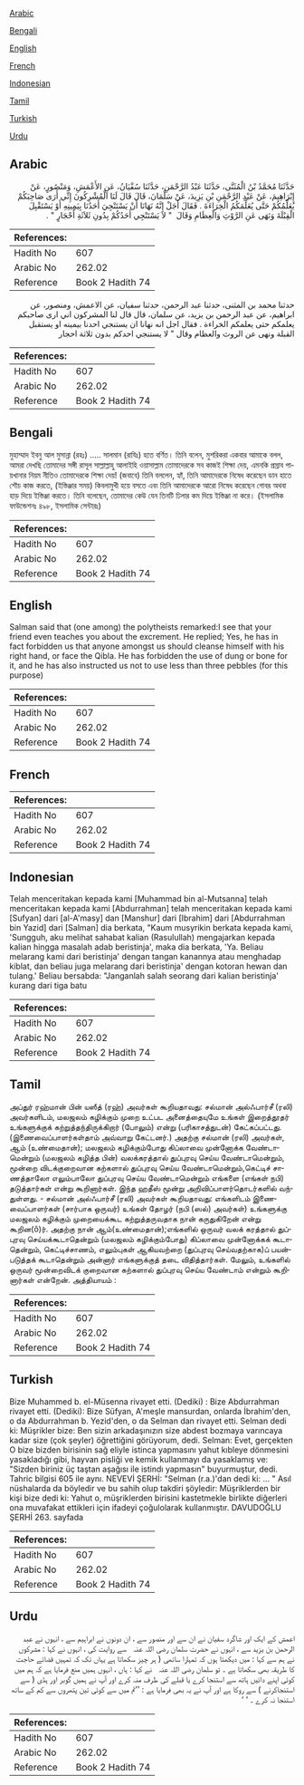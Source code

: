[Arabic](#arabic)

[Bengali](#bengali)

[English](#english)

[French](#french)

[Indonesian](#indonesian)

[Tamil](#tamil)

[Turkish](#turkish)

[Urdu](#urdu)

## Arabic


<div dir="rtl" lang="ar" style={{fontSize:'larger',backgroundColor:'#f8f9fa',padding:20}}>
حَدَّثَنَا مُحَمَّدُ بْنُ الْمُثَنَّى، حَدَّثَنَا عَبْدُ الرَّحْمَنِ، حَدَّثَنَا سُفْيَانُ، عَنِ الأَعْمَشِ، وَمَنْصُورٍ، عَنْ إِبْرَاهِيمَ، عَنْ عَبْدِ الرَّحْمَنِ بْنِ يَزِيدَ، عَنْ سَلْمَانَ، قَالَ قَالَ لَنَا الْمُشْرِكُونَ إِنِّي أَرَى صَاحِبَكُمْ يُعَلِّمُكُمْ حَتَّى يُعَلِّمَكُمُ الْخِرَاءَةَ ‏.‏ فَقَالَ أَجَلْ إِنَّهُ نَهَانَا أَنْ يَسْتَنْجِيَ أَحَدُنَا بِيَمِينِهِ أَوْ يَسْتَقْبِلَ الْقِبْلَةَ وَنَهَى عَنِ الرَّوْثِ وَالْعِظَامِ وَقَالَ ‏ "‏ لاَ يَسْتَنْجِي أَحَدُكُمْ بِدُونِ ثَلاَثَةِ أَحْجَارٍ ‏"‏ ‏.‏
</div>
<div style={{backgroundColor:'#f8f9fa',padding:20, marginBottom: 10}}><table> <thead> <tr> <th>References:</th> <th></th> </tr> </thead> <tbody><tr><td>Hadith No</td><td>607</td></tr><tr><td>Arabic No</td><td>262.02</td></tr><tr><td>Reference</td><td>Book 2 Hadith 74</td></tr></tbody></table></div>


<div dir="rtl" lang="ar" style={{fontSize:'larger',backgroundColor:'#f8f9fa',padding:20}}>
حدثنا محمد بن المثنى، حدثنا عبد الرحمن، حدثنا سفيان، عن الاعمش، ومنصور، عن ابراهيم، عن عبد الرحمن بن يزيد، عن سلمان، قال قال لنا المشركون اني ارى صاحبكم يعلمكم حتى يعلمكم الخراءة . فقال اجل انه نهانا ان يستنجي احدنا بيمينه او يستقبل القبلة ونهى عن الروث والعظام وقال " لا يستنجي احدكم بدون ثلاثة احجار
</div>
<div style={{backgroundColor:'#f8f9fa',padding:20, marginBottom: 10}}><table> <thead> <tr> <th>References:</th> <th></th> </tr> </thead> <tbody><tr><td>Hadith No</td><td>607</td></tr><tr><td>Arabic No</td><td>262.02</td></tr><tr><td>Reference</td><td>Book 2 Hadith 74</td></tr></tbody></table></div>

## Bengali


<div dir="ltr" lang="bn" style={{fontSize:'larger',backgroundColor:'#f8f9fa',padding:20}}>
মুহাম্মাদ ইবনু আল মুসান্না (রহঃ) ..... সালমান (রাযিঃ) হতে বর্ণিত। তিনি বলেন, মুশরিকরা একবার আমাকে বলল, আমরা দেখছি তোমাদের সঙ্গী রাসূল সাল্লাল্লাহু আলাইহি ওয়াসাল্লাম তোমাদেরকে সব কাজই শিক্ষা দেয়, এমনকি প্রস্রাব পায়খানার নিয়ম নীতিও তোমাদেরকে শিক্ষা দেয়! (জবাবে) তিনি বললেন, হ্যাঁ, তিনি আমাদেরকে নিষেধ করেছেন ডান হাতে শৌচ কাজ করতে, (ইস্তিঞ্জার সময়) কিবলামুখী হয়ে বসতে এবং তিনি আমাদেরকে আরো নিষেধ করেছেন গোবর অথবা হাড় দিয়ে ইস্তিঞ্জা করতে। তিনি বলেছেন, তোমাদের কেউ যেন তিনটি ঢিলার কম দিয়ে ইস্তিঞ্জা না করে। (ইসলামিক ফাউন্ডেশনঃ ৪৯৮, ইসলামিক সেন্টারঃ)
</div>
<div style={{backgroundColor:'#f8f9fa',padding:20, marginBottom: 10}}><table> <thead> <tr> <th>References:</th> <th></th> </tr> </thead> <tbody><tr><td>Hadith No</td><td>607</td></tr><tr><td>Arabic No</td><td>262.02</td></tr><tr><td>Reference</td><td>Book 2 Hadith 74</td></tr></tbody></table></div>

## English


<div dir="ltr" lang="en" style={{fontSize:'larger',backgroundColor:'#f8f9fa',padding:20}}>
Salman said that (one among) the polytheists remarked:I see that your friend even teaches you about the excrement. He replied; Yes, he has in fact forbidden us that anyone amongst us should cleanse himself with his right hand, or face the Qibla. He has forbidden the use of dung or bone for it, and he has also instructed us not to use less than three pebbles (for this purpose)
</div>
<div style={{backgroundColor:'#f8f9fa',padding:20, marginBottom: 10}}><table> <thead> <tr> <th>References:</th> <th></th> </tr> </thead> <tbody><tr><td>Hadith No</td><td>607</td></tr><tr><td>Arabic No</td><td>262.02</td></tr><tr><td>Reference</td><td>Book 2 Hadith 74</td></tr></tbody></table></div>

## French


<div dir="ltr" lang="fr" style={{fontSize:'larger',backgroundColor:'#f8f9fa',padding:20}}>

</div>
<div style={{backgroundColor:'#f8f9fa',padding:20, marginBottom: 10}}><table> <thead> <tr> <th>References:</th> <th></th> </tr> </thead> <tbody><tr><td>Hadith No</td><td>607</td></tr><tr><td>Arabic No</td><td>262.02</td></tr><tr><td>Reference</td><td>Book 2 Hadith 74</td></tr></tbody></table></div>

## Indonesian


<div dir="ltr" lang="id" style={{fontSize:'larger',backgroundColor:'#f8f9fa',padding:20}}>
Telah menceritakan kepada kami [Muhammad bin al-Mutsanna] telah menceritakan kepada kami [Abdurrahman] telah menceritakan kepada kami [Sufyan] dari [al-A'masy] dan [Manshur] dari [Ibrahim] dari [Abdurrahman bin Yazid] dari [Salman] dia berkata, "Kaum musyrikin berkata kepada kami, 'Sungguh, aku melihat sahabat kalian (Rasulullah) mengajarkan kepada kalian hingga masalah adab beristinja', maka dia berkata, 'Ya. Beliau melarang kami dari beristinja' dengan tangan kanannya atau menghadap kiblat, dan beliau juga melarang dari beristinja' dengan kotoran hewan dan tulang.' Beliau bersabda: "Janganlah salah seorang dari kalian beristinja' kurang dari tiga batu
</div>
<div style={{backgroundColor:'#f8f9fa',padding:20, marginBottom: 10}}><table> <thead> <tr> <th>References:</th> <th></th> </tr> </thead> <tbody><tr><td>Hadith No</td><td>607</td></tr><tr><td>Arabic No</td><td>262.02</td></tr><tr><td>Reference</td><td>Book 2 Hadith 74</td></tr></tbody></table></div>

## Tamil


<div dir="ltr" lang="ta" style={{fontSize:'larger',backgroundColor:'#f8f9fa',padding:20}}>
அப்துர் ரஹ்மான் பின் யஸீத் (ரஹ்) அவர்கள் கூறியதாவது: சல்மான் அல்ஃபார்சீ (ரலி) அவர்களிடம், மலஜலம் கழிக்கும் முறை உட்பட அனைத்தையுமே உங்கள் இறைத்தூதர் உங்களுக்குக் கற்றுத்தந்திருக்கிறார் (போலும்) என்று (பரிகாசத்துடன்) கேட்கப்பட்டது. (இணைவைப்பாளர்கள்தாம் அவ்வாறு கேட்டனர்.) அதற்கு சல்மான் (ரலி) அவர்கள், ஆம் (உண்மைதான்); மலஜலம் கழிக்கும்போது கிப்லாவை முன்னோக்க வேண்டாமென்றும் (மலஜலம் கழித்த பின்) வலக்கரத்தால் துப்புரவு செய்ய வேண்டாமென்றும், மூன்றை விடக்குறைவான கற்களால் துப்புரவு செய்ய வேண்டாமென்றும்,கெட்டிச் சாணத்தாலோ எலும்பாலோ துப்புரவு செய்ய வேண்டாமென்றும் எங்களை (எங்கள் நபி) தடுத்தார்கள் என்று கூறினார்கள். இந்த ஹதீஸ் மூன்று அறிவிப்பாளர்தொடர்களில் வந்துள்ளது. - சல்மான் அல்ஃபார்சீ (ரலி) அவர்கள் கூறியதாவது: எங்களிடம் இணைவைப்பாளர்கள் (சார்பாக ஒருவர்) உங்கள் தோழர் (நபி (ஸல்) அவர்கள்) உங்களுக்கு மலஜலம் கழிக்கும் முறையைக்கூட கற்றுத்தருவதாக நான் கருதுகிறேன் என்று கூறின(ô)ர். அதற்கு நான் ஆம்(உண்மைதான்);எங்களில் ஒருவர் வலக் கரத்தால் துப்புரவு செய்யக்கூடாதென்றும் (மலஜலம் கழிக்கும்போது) கிப்லாவை முன்னோக்கக் கூடாதென்றும், கெட்டிச்சாணம், எலும்புகள் ஆகியவற்றை (துப்புரவு செய்வதற்காக)ப் பயன்படுத்தக் கூடாதென்றும் அன்னார் எங்களுக்குத் தடை விதித்தார்கள். மேலும், உங்களில் ஒருவர் மூன்றைவிடக் குறைவான கற்களால் துப்புரவு செய்ய வேண்டாம் என்றும் கூறினார்கள் என்றேன். அத்தியாயம் :
</div>
<div style={{backgroundColor:'#f8f9fa',padding:20, marginBottom: 10}}><table> <thead> <tr> <th>References:</th> <th></th> </tr> </thead> <tbody><tr><td>Hadith No</td><td>607</td></tr><tr><td>Arabic No</td><td>262.02</td></tr><tr><td>Reference</td><td>Book 2 Hadith 74</td></tr></tbody></table></div>

## Turkish


<div dir="ltr" lang="tr" style={{fontSize:'larger',backgroundColor:'#f8f9fa',padding:20}}>
Bize Muhammed b. el-Müsenna rivayet etti. (Dediki) : Bize Abdurrahman rivayet etti. (Dediki): Bize Süfyan, A'meşle mansurdan, onlarda İbrahim'den, o da Abdurrahman b. Yezid'den, o da Selman dan rivayet etti. Selman dedi ki: Müşrikler bize: Ben sizin arkadaşınızın size abdest bozmaya varıncaya kadar size (çok şeyler) öğrettiğini görüyorum, dedi. Selman: Evet, gerçekten O bize bizden birisinin sağ eliyle istinca yapmasını yahut kıbleye dönmesini yasakladığı gibi, hayvan pisliği ve kemik kullanmayı da yasaklamış ve: "Sizden biriniz üç taştan aşağısı ile istindı yapmasın" buyurmuştur, dedi. Tahric bilgisi 605 ile aynı. NEVEVİ ŞERHİ: "Selman (r.a.)'dan dedi ki: ... " Asıl nüshalarda da böyledir ve bu sahih olup takdiri şöyledir: Müşriklerden bir kişi bize dedi ki: Yahut o, müşriklerden birisini kastetmekle birlikte diğerleri ona muvafakat ettikleri için ifadeyi çoğulolarak kullanmıştır. DAVUDOĞLU ŞERHİ 263. sayfada
</div>
<div style={{backgroundColor:'#f8f9fa',padding:20, marginBottom: 10}}><table> <thead> <tr> <th>References:</th> <th></th> </tr> </thead> <tbody><tr><td>Hadith No</td><td>607</td></tr><tr><td>Arabic No</td><td>262.02</td></tr><tr><td>Reference</td><td>Book 2 Hadith 74</td></tr></tbody></table></div>

## Urdu


<div dir="rtl" lang="ur" style={{fontSize:'larger',backgroundColor:'#f8f9fa',padding:20}}>
اعمش کے ایک اور شاگرد سفیان نے ان سے اور منصور سے ، ان دونوں نے ابراہیم سے ، انہوں نے عبد الرحمن بن یزید سے ، انہوں نے حضرت سلمان ‌رضی ‌اللہ ‌عنہ ‌ ‌ سے روایت کی ، انہوں نے کہا : مشرکوں نے ہم سے کہا : میں دیکھتا ہوں کہ تمہارا ساتھی ( ہر چیز سکھاتا ہے یہاں تک کہ تمہیں قضائے حاجت کا طریقہ بھی سکھاتا ہے ۔ تو سلمان ‌رضی ‌اللہ ‌عنہ ‌ ‌ نے کہا : ہاں ، انہوں ہمیں منع فرمایا ہے کہ ہم میں کوئی اپنے دائیں ہاتھ سے استنجا کرے یا قبلے کی طرف منہ کرے اور آپ نے ہمیں گوبر اور ہڈی ( سے استنجاکرنے ) سے روکا ہے اور آپ نے یہ بھی فرمایا ہے : ’’تم میں سے کوئی تین پتھروں سے کم کے ساتھ استنجا نہ کرے ۔ ‘ ‘
</div>
<div style={{backgroundColor:'#f8f9fa',padding:20, marginBottom: 10}}><table> <thead> <tr> <th>References:</th> <th></th> </tr> </thead> <tbody><tr><td>Hadith No</td><td>607</td></tr><tr><td>Arabic No</td><td>262.02</td></tr><tr><td>Reference</td><td>Book 2 Hadith 74</td></tr></tbody></table></div>